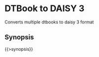 <link rev="dp2:doc" href="resources/xml/dtbook-to-daisy3.xpl"/>
<link rel="rdf:type" href="http://www.daisy.org/ns/pipeline/userdoc"/>
<meta property="dc:title" content="DTBook to DAISY 3"/>

# DTBook to DAISY 3

Converts multiple dtbooks to daisy 3 format

## Synopsis

{{>synopsis}}

